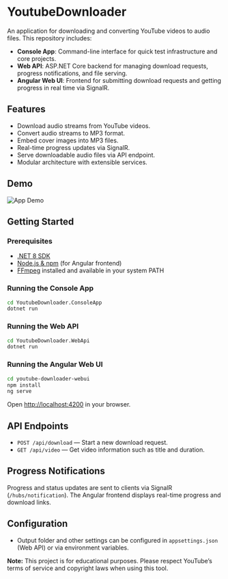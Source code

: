 # YoutubeDownloader

An application for downloading and converting YouTube videos to audio files. This repository includes:

- **Console App**: Command-line interface for quick test infrastructure and core projects.
- **Web API**: ASP.NET Core backend for managing download requests, progress notifications, and file serving.
- **Angular Web UI**: Frontend for submitting download requests and getting progress in real time via SignalR.

## Features

- Download audio streams from YouTube videos.
- Convert audio streams to MP3 format.
- Embed cover images into MP3 files.
- Real-time progress updates via SignalR.
- Serve downloadable audio files via API endpoint.
- Modular architecture with extensible services.

## Demo

![App Demo](https://private-user-images.githubusercontent.com/101366262/489309869-bb59f1f4-c33c-450b-b21e-b04bcc5283d8.gif?jwt=eyJ0eXAiOiJKV1QiLCJhbGciOiJIUzI1NiJ9.eyJpc3MiOiJnaXRodWIuY29tIiwiYXVkIjoicmF3LmdpdGh1YnVzZXJjb250ZW50LmNvbSIsImtleSI6ImtleTUiLCJleHAiOjE3NTc4NzkwMDMsIm5iZiI6MTc1Nzg3ODcwMywicGF0aCI6Ii8xMDEzNjYyNjIvNDg5MzA5ODY5LWJiNTlmMWY0LWMzM2MtNDUwYi1iMjFlLWIwNGJjYzUyODNkOC5naWY_WC1BbXotQWxnb3JpdGhtPUFXUzQtSE1BQy1TSEEyNTYmWC1BbXotQ3JlZGVudGlhbD1BS0lBVkNPRFlMU0E1M1BRSzRaQSUyRjIwMjUwOTE0JTJGdXMtZWFzdC0xJTJGczMlMkZhd3M0X3JlcXVlc3QmWC1BbXotRGF0ZT0yMDI1MDkxNFQxOTM4MjNaJlgtQW16LUV4cGlyZXM9MzAwJlgtQW16LVNpZ25hdHVyZT1kMGZlMmZjYTllNTlhYzdmMDg1MzhlYjY0ODIyYjQ1YjhhZjc5MmE3MmM4MDZhOWZmNGFkNWVmOTgyZmM4ZGNlJlgtQW16LVNpZ25lZEhlYWRlcnM9aG9zdCJ9.Pvtc8-cyGQZU4JmgTjhOoBKkX9pS33zx-DZu18lY6_w)

## Getting Started

### Prerequisites

- [.NET 8 SDK](https://dotnet.microsoft.com/download)
- [Node.js & npm](https://nodejs.org/) (for Angular frontend)
- [FFmpeg](https://ffmpeg.org/) installed and available in your system PATH

### Running the Console App

```sh
cd YoutubeDownloader.ConsoleApp
dotnet run
```

### Running the Web API

```sh
cd YoutubeDownloader.WebApi
dotnet run
```

### Running the Angular Web UI

```sh
cd youtube-downloader-webui
npm install
ng serve
```

Open [http://localhost:4200](http://localhost:4200) in your browser.

## API Endpoints

- `POST /api/download` — Start a new download request.
- `GET /api/video` — Get video information such as title and duration.

## Progress Notifications

Progress and status updates are sent to clients via SignalR (`/hubs/notification`). The Angular frontend displays real-time progress and download links.

## Configuration

- Output folder and other settings can be configured in `appsettings.json` (Web API) or via environment variables.

**Note:** This project is for educational purposes. Please respect YouTube’s terms of service and copyright laws when using this tool.
